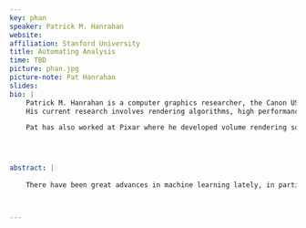```yaml
---
key: phan
speaker: Patrick M. Hanrahan
website: 
affiliation: Stanford University
title: Automating Analysis
time: TBD
picture: phan.jpg
picture-note: Pat Hanrahan
slides: 
bio: |
    Patrick M. Hanrahan is a computer graphics researcher, the Canon USA Professor of Computer Science and Electrical Engineering in the Computer Graphics Laboratory at Stanford University. He is also Tableau’s Chief Scientist. 
    His current research involves rendering algorithms, high performance graphics architectures, and systems support for graphical interaction. He also has worked on raster graphics systems, computer animation and modeling and scientific visualization, in particular, volume rendering. Before joining Stanford he was a faculty member at Princeton.

    Pat has also worked at Pixar where he developed volume rendering software and was the chief architect of the RenderMan Interface - a protocol that allows modeling programs to describe scenes to high quality rendering programs. Pat has received two Academy Awards for Science and Technology, the Spirit of America Creativity Award, the SIGGRAPH Computer Graphics Achievement Award, the SIGGRAPH Stephen A. Coons Award, and the IEEE Visualization Career Award. 




abstract: |
   
    There have been great advances in machine learning lately, in particular, deep learning. The result has been even more intelligent systems, such as image recognition, AlphaGo and self-driving cars. The technologies of machine learning are similar in many ways to those used in statistical data analysis. So, a natural question is - can AI be applied to analysis? That is, can people doing analysis be replaced by automated systems? In this talk, I will explore this question.



---
```

